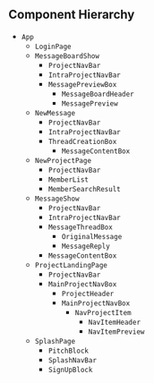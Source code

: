 ## Component Hierarchy

* `App`
  * `LoginPage`
  * `MessageBoardShow`
    * `ProjectNavBar`
    * `IntraProjectNavBar`
    * `MessagePreviewBox`
      * `MessageBoardHeader`
      * `MessagePreview`
  * `NewMessage`
    * `ProjectNavBar`
    * `IntraProjectNavBar`
    * `ThreadCreationBox`
      * `MessageContentBox`
  * `NewProjectPage`
    * `ProjectNavBar`
    * `MemberList`
    * `MemberSearchResult`
  * `MessageShow`
    * `ProjectNavBar`
    * `IntraProjectNavBar`
    * `MessageThreadBox`
      * `OriginalMessage`
      * `MessageReply`
    * `MessageContentBox`
  * `ProjectLandingPage`
    * `ProjectNavBar`
    * `MainProjectNavBox`
      * `ProjectHeader`
      * `MainProjectNavBox`
        * `NavProjectItem`
          * `NavItemHeader`
          * `NavItemPreview`
  * `SplashPage`
    * `PitchBlock`
    * `SplashNavBar`
    * `SignUpBlock`

